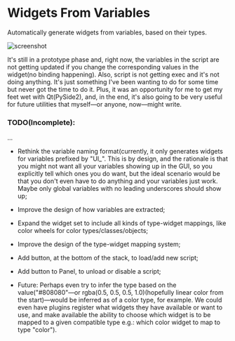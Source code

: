 # Widgets From Variables
Automatically generate widgets from variables, based on their types.

![screenshot](https://user-images.githubusercontent.com/18584014/62830911-3d346d00-bbed-11e9-925b-62d7fbe7b901.png)

It's still in a prototype phase and, right now, the variables in the script are not getting updated if you change the corresponding values in the widget(no binding happening). Also, script is not getting exec and it's not doing anything.
It's just something I've been wanting to do for some time but never got the time to do it. Plus, it was an opportunity for me to get my feet wet with Qt(PySide2), and, in the end, it's also going to be very useful for future utilities that myself—or anyone, now—might write.

### TODO(Incomplete):
...
- Rethink the variable naming format(currently, it only generates widgets for variables prefixed by "UI_". This is by design, and the rationale is that you might not want all your variables showing up in the GUI, so you explicitly tell which ones you do want, but the ideal scenario would be that you don't even have to do anything and your variables just work. Maybe only global variables with no leading underscores should show up;
- Improve the design of how variables are extracted;
- Expand the widget set to include all kinds of type-widget mappings, like color wheels for color types/classes/objects;
- Improve the design of the type-widget mapping system;
- Add button, at the bottom of the stack, to load/add new script;
- Add button to Panel, to unload or disable a script;

- Future: Perhaps even try to infer the type based on the value("#808080"—or rgba(0.5, 0.5, 0.5, 1.0)(hopefully linear color from the start)—would be inferred as of a color type, for example. We could even have plugins register what widgets they have available or want to use, and make available the ability to choose which widget is to be mapped to a given compatible type e.g.: which color widget to map to type "color").
